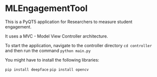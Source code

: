 # MLEngagementTool
This is a PyQT5 application for Researchers to measure student engagement. 

It uses a MVC - Model View Controller architecture. 

To start the application, navigate to the controller directory `cd controller` and then
run the command `python main.py`

You might have to install the following libraries:

`pip install deepface`
`pip install opencv`

